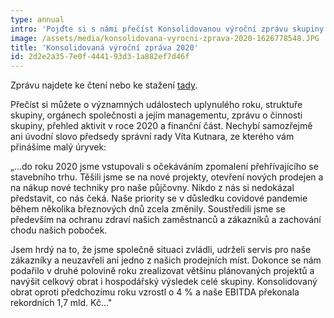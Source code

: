 ```yaml
---
type: annual
intro: 'Pojďte si s námi přečíst Konsolidovanou výroční zprávu skupiny DEK za rok 2020, která právě vychází.'
image: /assets/media/konsolidovana-vyrocni-zprava-2020-1626778548.JPG
title: 'Konsolidovaná výroční zpráva 2020'
id: 2d2e2a35-7e0f-4441-93d3-1a882ef7d46f
---
```

<p>Zprávu najdete ke čtení nebo ke stažení <a href="https://cdn1.idek.cz/file/DEK-Konsolidovana-VZ-2020-75d99a01.pdf">tady</a>.
</p>
<p>Přečíst si můžete o významných událostech uplynulého roku, struktuře skupiny, orgánech společnosti a jejím managementu, zprávu o činnosti skupiny, přehled aktivit v roce 2020 a finanční část. Nechybí samozřejmě ani úvodní slovo předsedy správní rady Víta Kutnara, ze kterého vám přinášíme malý úryvek:
</p>
<p><i></i>
</p>
<p>„<em></em>...do roku 2020 jsme vstupovali s očekáváním zpomalení přehřívajícího se stavebního trhu. Těšili jsme se na nové projekty, otevření nových prodejen a na nákup nové techniky pro naše půjčovny. Nikdo z nás si nedokázal představit, co nás čeká. Naše priority se v důsledku covidové pandemie během několika březnových dnů zcela změnily. Soustředili jsme se především na ochranu zdraví našich zaměstnanců a zákazníků a zachování chodu našich poboček.
</p>
<p>Jsem hrdý na to, že jsme společně situaci zvládli, udrželi servis pro naše zákazníky a neuzavřeli ani jedno z našich prodejních míst. Dokonce se nám podařilo v druhé polovině roku zrealizovat většinu plánovaných projektů a navýšit celkový obrat i hospodářský výsledek celé skupiny. Konsolidovaný obrat oproti předchozímu roku vzrostl o 4 % a naše EBITDA překonala rekordních 1,7 mld. Kč..."<i></i>
</p>